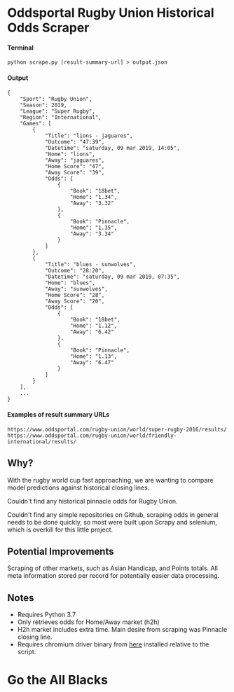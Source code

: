 # Oddsportal Rugby Union Historical Odds Scraper

#### Terminal
```
python scrape.py [result-summary-url] > output.json
```

#### Output
```
{
    "Sport": "Rugby Union",
    "Season": 2019,
    "League": "Super Rugby",
    "Region": "International",
    "Games": [
        {
            "Title": "lions - jaguares",
            "Outcome": "47:39",
            "Datetime": "saturday, 09 mar 2019, 14:05",
            "Home": "lions",
            "Away": "jaguares",
            "Home Score": "47",
            "Away Score": "39",
            "Odds": [
                {
                    "Book": "18bet",
                    "Home": "1.34",
                    "Away": "3.32"
                },
                {
                    "Book": "Pinnacle",
                    "Home": "1.35",
                    "Away": "3.34"
                }
            ]
        },
        {
            "Title": "blues - sunwolves",
            "Outcome": "28:20",
            "Datetime": "saturday, 09 mar 2019, 07:35",
            "Home": "blues",
            "Away": "sunwolves",
            "Home Score": "28",
            "Away Score": "20",
            "Odds": [
                {
                    "Book": "18bet",
                    "Home": "1.12",
                    "Away": "6.42"
                },
                {
                    "Book": "Pinnacle",
                    "Home": "1.13",
                    "Away": "6.47"
                }
            ]
        }
    ],
    ...
}
```

#### Examples of result summary URLs
```
https://www.oddsportal.com/rugby-union/world/super-rugby-2016/results/
https://www.oddsportal.com/rugby-union/world/friendly-international/results/
```

## Why?
With the rugby world cup fast approaching, we are wanting to compare model predictions against historical closing lines.

Couldn't find any historical pinnacle odds for Rugby Union. 

Couldn't find any simple repositories on Github, scraping odds in general needs to be done quickly, so most were built upon Scrapy and selenium, which is overkill for this little project.

## Potential Improvements
Scraping of other markets, such as Asian Handicap, and Points totals.
All meta information stored per record for potentially easier data processing.

## Notes
- Requires Python 3.7 
- Only retrieves odds for Home/Away market (h2h) 
- H2h market includes extra time. Main desire from scraping was Pinnacle closing line.
- Requires chromium driver binary from [here](https://sites.google.com/a/chromium.org/chromedriver/home) installed relative to the script.

# Go the **All Blacks**



